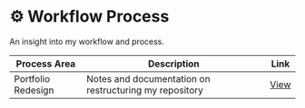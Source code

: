 # ⚙️ Workflow Process

An insight into my workflow and process.

| Process Area       | Description                                             | Link |
|--------------------|---------------------------------------------------------|------|
| Portfolio Redesign | Notes and documentation on restructuring my repository | [View](https://github.com/musman-uk/portfolio/blob/main/workflow-process/portfolio-design/README.md) |

